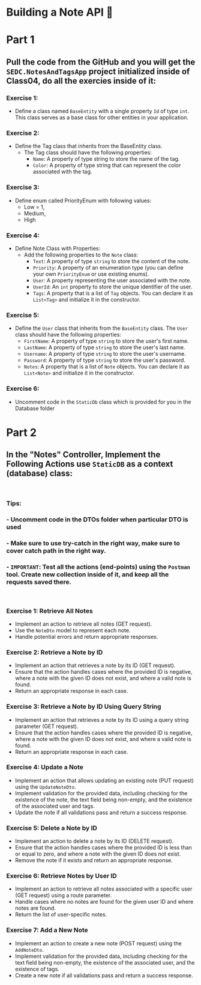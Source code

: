 # Building a Note API 📒

# Part 1

## Pull the code from the GitHub and you will get the `SEDC.NotesAndTagsApp` project initialized inside of Class04, do all the exercies inside of it:


### Exercise 1:
 - Define a class named `BaseEntity` with a single property `Id` of type `int`. This class serves as a base class for other entities in your application.

### Exercise 2: 
- Define the Tag class that inherits from the BaseEntity class. 
   - The Tag class should have the following properties:
     - `Name`: A property of type string to store the name of the tag.
     - `Color`: A property of type string that can represent the color associated with the tag.

### Exercise 3: 
- Define enum called PriorityEnum with following values:
    - Low = 1,
    - Medium,
    - High

### Exercise 4: 
- Define Note Class with Properties:
   - Add the following properties to the `Note` class:
     - `Text`: A property of type `string` to store the content of the note.
     - `Priority`: A property of an enumeration type (you can define your own `PriorityEnum` or use existing enums).
     - `User`: A property representing the user associated with the note.
     - `UserId`: An `int` property to store the unique identifier of the user.
     - `Tags`: A property that is a list of `Tag` objects. You can declare it as `List<Tag>` and initialize it in the constructor.

### Exercise 5: 
- Define the `User` class that inherits from the `BaseEntity` class. The `User` class should have the following properties:
     - `FirstName`: A property of type `string` to store the user's first name.
     - `LastName`: A property of type `string` to store the user's last name.
     - `Username`: A property of type `string` to store the user's username.
     - `Password`: A property of type `string` to store the user's password.
     - `Notes`: A property that is a list of `Note` objects. You can declare it as `List<Note>` and initialize it in the constructor.

### Exercise 6: 
- Uncomment code in the `StaticDb` class which is provided for you in the Database folder

# Part 2

## In the "Notes" Controller, Implement the Following Actions use `StaticDB` as a context (database) class:

<br>

### Tips:
### - Uncomment code in the DTOs folder when particular DTO is used
### - Make sure to use try-catch in the right way, make sure to cover catch path in the right way.
### - `IMPORTANT`: Test all the actions (end-points) using the `Postman` tool. Create new collection inside of it, and keep all the requests saved there. 
<br>

### Exercise 1: Retrieve All Notes
- Implement an action to retrieve all notes (GET request).
- Use the `NoteDto` model to represent each note.
- Handle potential errors and return appropriate responses.

### Exercise 2: Retrieve a Note by ID
- Implement an action that retrieves a note by its ID (GET request).
- Ensure that the action handles cases where the provided ID is negative, where a note with the given ID does not exist, and where a valid note is found.
- Return an appropriate response in each case.

### Exercise 3: Retrieve a Note by ID Using Query String
- Implement an action that retrieves a note by its ID using a query string parameter (GET request).
- Ensure that the action handles cases where the provided ID is negative, where a note with the given ID does not exist, and where a valid note is found.
- Return an appropriate response in each case.

### Exercise 4: Update a Note
- Implement an action that allows updating an existing note (PUT request) using the `UpdateNoteDto`.
- Implement validation for the provided data, including checking for the existence of the note, the text field being non-empty, and the existence of the associated user and tags.
- Update the note if all validations pass and return a success response.

### Exercise 5: Delete a Note by ID
- Implement an action to delete a note by its ID (DELETE request).
- Ensure that the action handles cases where the provided ID is less than or equal to zero, and where a note with the given ID does not exist.
- Remove the note if it exists and return an appropriate response.

### Exercise 6: Retrieve Notes by User ID
- Implement an action to retrieve all notes associated with a specific user (GET request) using a route parameter.
- Handle cases where no notes are found for the given user ID and where notes are found.
- Return the list of user-specific notes.

### Exercise 7: Add a New Note
- Implement an action to create a new note (POST request) using the `AddNoteDto`.
- Implement validation for the provided data, including checking for the text field being non-empty, the existence of the associated user, and the existence of tags.
- Create a new note if all validations pass and return a success response.

